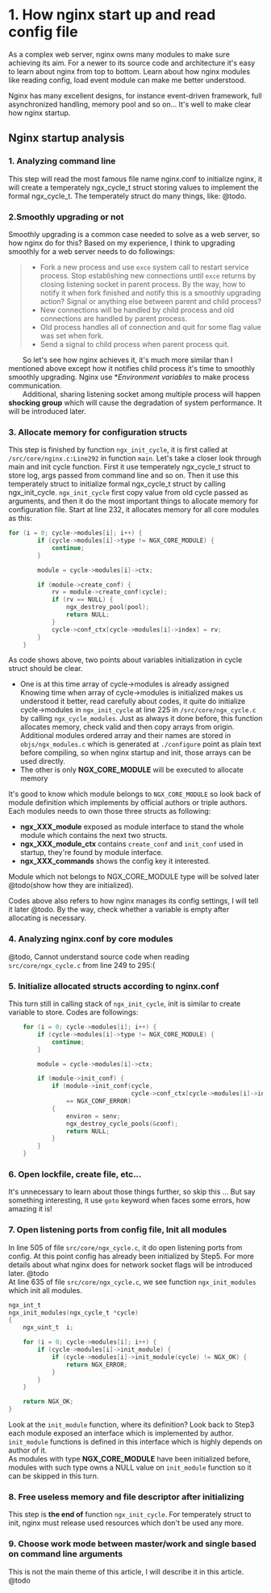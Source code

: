 # 1. How nginx start up and read config file
As a complex web server, nginx owns many modules to make sure achieving its aim. For a newer to its source code and architecture it's easy to learn about nginx from top to bottom. Learn about how nginx modules like reading config, load event module can make me better understood.  

Nginx has many excellent designs, for instance event-driven framework, full asynchronized handling, memory pool and so on... It's well to make clear how nginx startup. 

## Nginx startup analysis
### 1. Analyzing command line  
This step will read the most famous file name nginx.conf to initialize nginx, it will create a temperately ngx_cycle_t struct storing values to implement the formal ngx_cycle_t. The temperately struct do many things, like: @todo.  

### 2.Smoothly upgrading or not  
Smoothly upgrading is a common case needed to solve as a web server, so how nginx do for this? Based on my experience, I think to upgrading smoothly for a web server needs to do followings:
>    - Fork a new process and use `exce` system call to restart service process. Stop establishing new connections until `exce` returns by closing listening socket in parent process. By the way, how to notify it when fork finished and notify this is a smoothly upgrading action? Signal or anything else between parent and child process?  
>    - New connections will be handled by child process and old connections are handled by parent process.  
>    - Old process handles all of connection and quit for some flag value was set when fork.  
>    - Send a signal to child process when parent process quit.  

&emsp;&emsp;So let's see how nginx achieves it, it's much more similar than I mentioned above except how it notifies child process it's time to smoothly smoothly upgrading. Nginx use **Environment variables* to make process communication.  
&emsp;&emsp;Additional, sharing listening socket among multiple process will happen **shocking group** which will cause the degradation of system performance. It will be introduced later.  

### 3. Allocate memory for configuration structs
This step is finished by function `ngx_init_cycle`, it is first called at `/src/core/nginx.c:Line292` in function `main`. Let's take a closer look through main and init cycle function. First it use temperately ngx_cycle_t struct to store log, args passed from command line and so on. Then it use this temperately struct to initialize formal ngx_cycle_t struct by calling ngx_init_cycle. 
`ngx_init_cycle` first copy value from old cycle passed as arguments, and then it do the most important things to allocate memory for configuration file. Start at line 232, it allocates memory for all core modules as this:  
```c
for (i = 0; cycle->modules[i]; i++) {
        if (cycle->modules[i]->type != NGX_CORE_MODULE) {
            continue;
        }

        module = cycle->modules[i]->ctx;

        if (module->create_conf) {
            rv = module->create_conf(cycle);
            if (rv == NULL) {
                ngx_destroy_pool(pool);
                return NULL;
            }
            cycle->conf_ctx[cycle->modules[i]->index] = rv;
        }
    }
```
As code shows above, two points about variables initialization in cycle struct should be clear.  
- One is at this time array of cycle->modules is already assigned  
Knowing time when array of cycle->modules is initialized makes us understood it better, read carefully about codes, it quite do initialize cycle->modules in `ngx_init_cycle` at line 225 in `/src/core/ngx_cycle.c` by calling `ngx_cycle_modules`. Just as always it done before, this function allocates memory, check valid and then copy arrays from origin. Additional modules ordered array and their names are stored in `objs/ngx_modules.c` which is generated at `./configure` point as plain text before compiling, so when nginx startup and init, those arrays can be used directly.  
- The other is only **NGX_CORE_MODULE** will be executed to allocate memory  

It's good to know which module belongs to `NGX_CORE_MODULE` so look back of module definition which implements by official authors or triple authors. Each modules needs to own those three structs as following:  
- **ngx_XXX_module** exposed as module interface to stand the whole module which contains the next two structs.  
- **ngx_XXX_module_ctx** contains `create_conf` and `init_conf` used in startup, they're found by module interface.  
- **ngx_XXX_commands** shows the config key it interested.   

Module which not belongs to NGX_CORE_MODULE type will be solved later @todo(show how they are initialized).  

Codes above also refers to how nginx manages its config settings, I will tell it later @todo. By the way, check whether a variable is empty after allocating is necessary. 


### 4. Analyzing nginx.conf by core modules
@todo, Cannot understand source code when reading `src/core/ngx_cycle.c` from line 249 to 295:(   
### 5. Initialize allocated structs according to nginx.conf
This turn still in calling stack of `ngx_init_cycle`, init is similar to create variable to store. Codes are followings:  
```c
    for (i = 0; cycle->modules[i]; i++) {
        if (cycle->modules[i]->type != NGX_CORE_MODULE) {
            continue;
        }

        module = cycle->modules[i]->ctx;

        if (module->init_conf) {
            if (module->init_conf(cycle,
                                  cycle->conf_ctx[cycle->modules[i]->index])
                == NGX_CONF_ERROR)
            {
                environ = senv;
                ngx_destroy_cycle_pools(&conf);
                return NULL;
            }
        }
    }
```

### 6. Open lockfile, create file, etc...
It's unnecessary to learn about those things further, so skip this ... But say something interesting, it use `goto` keyword when faces some errors, how amazing it is!  
### 7. Open listening ports from config file, Init all modules
In line 505 of file `src/core/ngx_cycle.c`, it do open listening ports from config. At this point config has already been initialized by Step5. For more details about what nginx does for network socket flags will be introduced later. @todo  
At line 635 of file `src/core/ngx_cycle.c`, we see function `ngx_init_modules` which init all modules.  
```c
ngx_int_t
ngx_init_modules(ngx_cycle_t *cycle)
{
    ngx_uint_t  i;

    for (i = 0; cycle->modules[i]; i++) {
        if (cycle->modules[i]->init_module) {
            if (cycle->modules[i]->init_module(cycle) != NGX_OK) {
                return NGX_ERROR;
            }
        }
    }

    return NGX_OK;
}
```
Look at the `init_module` function, where its definition? Look back to Step3 each module exposed an interface which is implemented by author. `init_module` functions is defined in this interface which is highly depends on author of it.  
As modules with type **NGX_CORE_MODULE** have been initialized before, modules with such type owns a NULL value on `init_module` function so it can be skipped in this turn. 

### 8. Free useless memory and file descriptor after initializing 
This step is **the end of** function `ngx_init_cycle`. For temperately struct to init, nginx must release used resources which don't be used any more.  


### 9. Choose work mode between master/work and single based on command line arguments
This is not the main theme of this article, I will describe it in this article. @todo